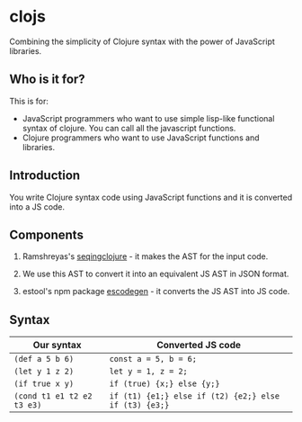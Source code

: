 # clojs
Combining the simplicity of Clojure syntax with the power of JavaScript libraries.

## Who is it for?
This is for:
  - JavaScript programmers who want to use simple lisp-like functional syntax of clojure. You can call all the javascript functions.
  - Clojure programmers who want to use JavaScript functions and libraries.

## Introduction
You write Clojure syntax code using JavaScript functions and it is converted into a JS code.

## Components
1. Ramshreyas's [seqingclojure](https://github.com/Ramshreyas/seqingclojure) - it makes the AST for the input code.

2. We use this AST to convert it into an equivalent JS AST in JSON format.

3. estool's npm package [escodegen](https://github.com/estools/escodegen) - it converts the JS AST into JS code.

## Syntax
Our syntax | Converted JS code
---------- | -----------------
`(def a 5 b 6)` | `const a = 5, b = 6;`
`(let y 1 z 2)` | `let y = 1, z = 2;`
`(if true x y)` | `if (true) {x;} else {y;}`
`(cond t1 e1 t2 e2 t3 e3)` | `if (t1) {e1;} else if (t2) {e2;} else if (t3) {e3;}`




